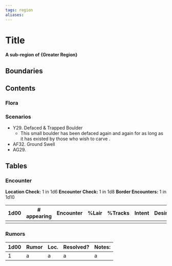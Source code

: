```yaml
---
tags: region
aliases:
---
```

# Title
#### A sub-region of {Greater Region}
## Boundaries
## Contents
### Flora
### Scenarios
- Y29. Defaced & Trapped Boulder
	- This small boulder has been defaced again and again for as long as it has existed by those who wish to carve .
- AF32. Ground Swell
- AG29. 

## Tables
### Encounter
**Location Check:** 1 in 1d6
**Encounter Check:** 1 in 1d8
**Border Encounters:** 1 in 1d10


| 1d00 | # appearing | Encounter | %Lair | %Tracks | Intent | Desire |
| ---- | ----------- | --------- | ----- | ------- | ------ | ------ |
|      |             |           |       |         |        |        |

### Rumors
| 1d00 | Rumor | Loc. | Resolved? | Notes: |
|------|-------|------|-----------|--------|
| 1    | a     | a    | a         | a      |